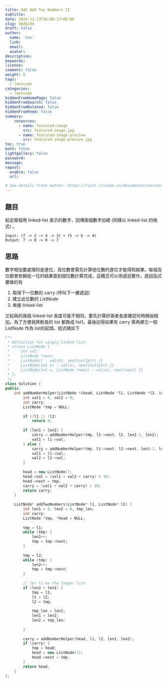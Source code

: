 ```yaml
---
title: 445 Add Two Numbers II
subtitle:
date: 2024-11-23T16:06:17+08:00
slug: 5bdb2dd
draft: false
author:
  name: 'Yun'
  link:
  email:
  avatar:
description:
keywords:
license:
comment: false
weight: 0
tags:
  - leetcode
categories:
  - leetcode
hiddenFromHomePage: false
hiddenFromSearch: false
hiddenFromRelated: false
hiddenFromFeed: false
summary:
    resources:
      - name: featured-image
        src: featured-image.jpg
      - name: featured-image-preview
        src: featured-image-preview.jpg
toc: true
math: false
lightgallery: false
password:
message:
repost:
  enable: false 
  url:

# See details front matter: https://fixit.lruihao.cn/documentation/content-management/introduction/#front-matter
---
```


<!--more-->

## 題目
給定兩個用 linked-list 表示的數字，回傳兩個數字加總 (同樣以 linked-list 的格式) 。

    Input: (7 -> 2 -> 4 -> 3) + (5 -> 6 -> 4)
    Output: 7 -> 8 -> 0 -> 7


## 思路
數字相加要處理的是進位，高位數會需先計算低位數的進位才能得知結果。每個高位都會依賴低一位的結果直到個位數計算完成，這概念可以用遞迴實作。遞迴函式要做的有
1. 取得下一位數的 carry (呼叫下一層遞迴)
2. 建立此位數的 ListNode
3. 串接 linked-list

又給與的兩個 linked-list 長度可能不相同，要先計算好兩者長度確認何時開始相加。為了方便我將較長的 list 都換成 list1。最後記得如果有 carry 需再建立一個 ListNode 作為 list的起頭。程式碼如下

```cpp
/**
 * Definition for singly-linked list.
 * struct ListNode {
 *     int val;
 *     ListNode *next;
 *     ListNode() : val(0), next(nullptr) {}
 *     ListNode(int x) : val(x), next(nullptr) {}
 *     ListNode(int x, ListNode *next) : val(x), next(next) {}
 * };
 */
class Solution {
public:
    int addNumberHelper(ListNode *&head, ListNode *l1, ListNode *l2, int len1, int len2) {
        int val1 = 0, val2 = 0;
        int carry;
        ListNode *tmp = NULL;
        
        if (!l1 || !l2)
            return 0;
        
        if (len1 > len2) {
            carry = addNumberHelper(tmp, l1->next, l2, len1-1, len2);
            val1 = l1->val;
        } else {
            carry = addNumberHelper(tmp, l1->next, l2->next, len1-1, len2 - 1);
            val1 = l1->val;
            val2 = l2->val;
        }
        
        head = new ListNode();
        head->val = (val1 + val2 + carry) % 10;
        head->next = tmp;
        carry = (val1 + val2 + carry) / 10;
        return carry;
    }
    
    ListNode* addTwoNumbers(ListNode* l1, ListNode* l2) {
        int len1 = 0, len2 = 0, tmp_len;
        int carry;
        ListNode *tmp, *head = NULL;
        
        tmp = l1;
        while (tmp) {
            len1++;
            tmp = tmp->next;
        }
        
        tmp = l2;
        while (tmp) {
            len2++;
            tmp = tmp->next;
        }
        
        // let l1 be the longer list
        if (len2 > len1) {
            tmp = l1;
            l1 = l2;
            l2 = tmp;
            
            tmp_len = len1;
            len1 = len2;
            len2 = tmp_len;
            
        }
        
        carry = addNumberHelper(head, l1, l2, len1, len2);
        if (carry) {
            tmp = head;
            head = new ListNode(1);
            head->next = tmp;
        }
        return head;
    }
};
```
